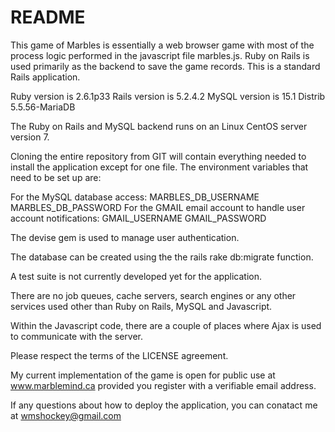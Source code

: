 # README

This game of Marbles is essentially a web browser game with most of the process logic performed in the javascript file marbles.js.   Ruby on Rails is used primarily as the backend to save the game records.  This is a standard Rails application.

Ruby version is 2.6.1p33
Rails version is 5.2.4.2
MySQL version is 15.1 Distrib 5.5.56-MariaDB

The Ruby on Rails and MySQL backend runs on an Linux CentOS server version 7.

Cloning the entire repository from GIT will contain everything needed to install the application except for one file.  The environment variables that need to be set up are:

For the MySQL database access:
MARBLES_DB_USERNAME
MARBLES_DB_PASSWORD
For the GMAIL email account to handle user account notifications:
GMAIL_USERNAME
GMAIL_PASSWORD

The devise gem is used to manage user authentication.

The database can be created using the the rails rake db:migrate function.

A test suite is not currently developed yet for the application.

There are no job queues, cache servers, search engines or any other services used other than Ruby on Rails, MySQL and Javascript.

Within the Javascript code, there are a couple of places where Ajax is used to communicate with the server.

Please respect the terms of the LICENSE agreement.

My current implementation of the game is open for public use at www.marblemind.ca provided you register with a verifiable email address.

If any questions about how to deploy the application, you can conatact me at wmshockey@gmail.com
